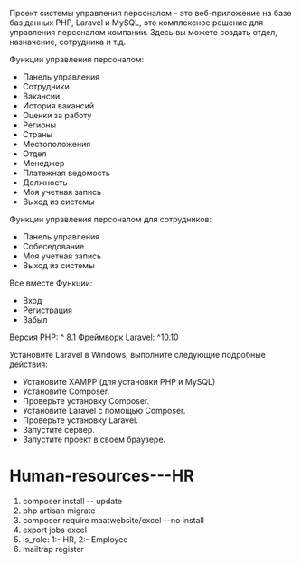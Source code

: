 Проект системы управления персоналом - это веб-приложение на базе баз данных PHP, Laravel и MySQL, это комплексное решение для управления персоналом компании. Здесь вы можете создать отдел, назначение, сотрудника и т.д.

Функции управления персоналом:

- Панель управления
- Сотрудники
- Вакансии
- История вакансий
- Оценки за работу
- Регионы
- Страны
- Местоположения
- Отдел
- Менеджер
- Платежная ведомость
- Должность
- Моя учетная запись
- Выход из системы

Функции управления персоналом для сотрудников:

- Панель управления
- Собеседование
- Моя учетная запись
- Выход из системы

Все вместе Функции:

- Вход
- Регистрация
- Забыл

Версия PHP: ^ 8.1
Фреймворк Laravel: ^10.10

Установите Laravel в Windows, выполните следующие подробные действия:

- Установите XAMPP (для установки PHP и MySQL)
- Установите Composer.
- Проверьте установку Composer.
- Установите Laravel с помощью Composer.
- Проверьте установку Laravel.
- Запустите сервер.
- Запустите проект в своем браузере.
# Human-resources---HR
1. composer install -- update
2. php artisan migrate
3. composer require maatwebsite/excel --no install
4. export jobs excel
5. is_role: 1:- HR, 2:- Employee
6. mailtrap register 
